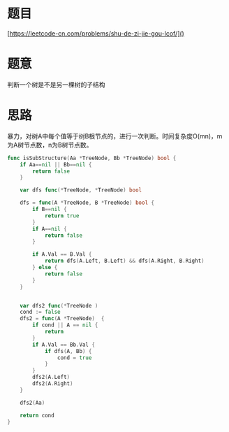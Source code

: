 # 题目
[https://leetcode-cn.com/problems/shu-de-zi-jie-gou-lcof/]()

# 题意
判断一个树是不是另一棵树的子结构


# 思路
暴力，对树A中每个值等于树B根节点的，进行一次判断。时间复杂度O(mn)，m为A树节点数，n为B树节点数。

```go
func isSubStructure(Aa *TreeNode, Bb *TreeNode) bool {
    if Aa==nil || Bb==nil {
        return false 
    }

    var dfs func(*TreeNode, *TreeNode) bool

    dfs = func(A *TreeNode, B *TreeNode) bool {
        if B==nil {
            return true 
        } 
        if A==nil {
            return false 
        }

        if A.Val == B.Val {
            return dfs(A.Left, B.Left) && dfs(A.Right, B.Right)
        } else {
            return false 
        }
    }


    var dfs2 func(*TreeNode ) 
    cond := false 
    dfs2 = func(A *TreeNode)  {
        if cond || A == nil {
            return 
        }
        if A.Val == Bb.Val {
            if dfs(A, Bb) {
                cond = true 
            } 
        } 
        dfs2(A.Left)
        dfs2(A.Right) 
    }

    dfs2(Aa)

    return cond 
}
```